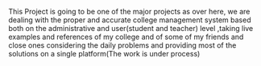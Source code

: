 This Project is going to be one of the major projects as over here, we are dealing with the proper and accurate college management system based both on the administrative and user(student and teacher) level ,taking live examples and references of my college and  of some of my friends and close ones considering the daily problems and providing  most of the solutions on a single platform(The work is under process) 
